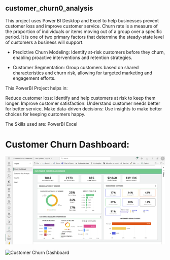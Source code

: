 ## customer_churn0_analysis

This project uses Power BI Desktop and Excel to help businesses prevent customer loss and improve customer service. Churn rate is a measure of the proportion of individuals or items moving out of a group over a specific period. It is one of two primary factors that determine the steady-state level of customers a business will support.

 - Predictive Churn Modeling: Identify at-risk customers before they churn, enabling proactive interventions and retention strategies.

 - Customer Segmentation: Group customers based on shared characteristics and churn risk, allowing for targeted marketing and engagement efforts.

This PowerBI Project helps in: 

Reduce customer loss: Identify and help customers at risk to keep them longer.
Improve customer satisfaction: Understand customer needs better for better service.
Make data-driven decisions: Use insights to make better choices for keeping customers happy.

The Skills used are:
PowerBI 
Excel

# Customer Churn Dashboard:
![Customer Churn Dashboard](https://github.com/Madhuvod/customer_churn0_analysis/blob/main/Customer%20Churn.png)

![Customer Churn Dashboard](https://github.com/DataVizExpert-Sham/Predictive-Customer-Analytics-in-Power-BI/assets/151017676/e91b9651-b26e-4ca0-af99-feb91311f5dd)

